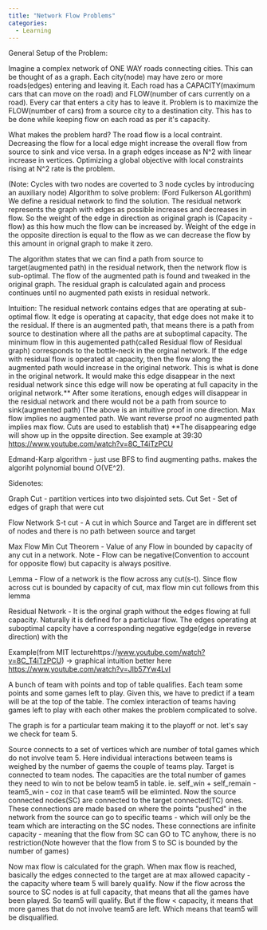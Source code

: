 ```yaml
---
title: "Network Flow Problems"
categories:
  - Learning
---
```


General Setup of the Problem:

Imagine a complex network of ONE WAY roads connecting cities. This can be thought of as a graph. Each city(node) may have zero or more roads(edges) entering and leaving it. 
Each road has a CAPACITY(maximum cars that can move on the road) and FLOW(number of cars currently on a road). Every car that enters a city has to leave it.
Problem is to maximize the FLOW(number of cars) from a source city to a destination city. This has to be done while keeping flow on each road as per it's capacity.

What makes the problem hard?
The road flow is a local contraint. Decreasing the flow for a local edge might increase the overall flow from source to sink and vice versa. In  a graph edges incease as N^2 with linear increase in vertices. Optimizing a global objective with local constraints rising at N^2 rate is the problem.


(Note: Cycles with two nodes are coverted to 3 node cycles by introducing an auxiliary node)
Algorithm to solve problem: (Ford Fulkerson ALgorithm)
We define a residual network to find the solution. The residual network represents the graph with edges as possible increases and decreases in flow.
So the weight of the edge in direction as original graph is (Capacity - flow) as this how much the flow can be increased by. Weight of the edge in the opposite direction is equal to the flow as we can decrease the flow by this amount in orignal graph to make it zero.

The algorithm states that we can find a path from source to target(augmented path) in the residual network, then the network flow is sub-optimal. 
The flow of the augmented path is found and tweaked in the original graph.
The residual graph is calculated again and process continues until no augmented path exists in residual network.

Intuition: 
The residual network contains edges that are operating at sub-optimal flow. It edge is operating at capacity, that edge does not make it to the residual. 
If there is an augmented path, that means there is a path from source to destination where all the paths are at suboptimal capacity. 
The minimum flow in this augemented path(called Residual flow of Residual graph) corresponds to the bottle-neck in the orginal network. If the edge with residual flow is operated at capacity, then the flow along the augmented path would increase in the original network. This is what is done in the original network. 
It would make this edge disappear in the next residual network since this edge will now be operating at full capacity in the original network.** 
After some iterations, enough edges will disappear in the residual network and there would not be a path from source to sink(augmented path)
(The above is an intuitive proof in one direction. Max flow implies no augmented path. We want reverse proof no augmented path implies max flow. Cuts are used to establish that)
**The disappearing edge will show up in the oppsite direction. See example at 39:30 https://www.youtube.com/watch?v=8C_T4iTzPCU 

Edmand-Karp algorithm - just use BFS to find augmenting paths. makes the algoriht polynomial bound O(VE^2).

 Sidenotes:

 Graph Cut - partition vertices into two disjointed sets. 
 Cut Set - Set of edges of graph that were cut

 Flow Network S-t cut - A cut in which Source and Target are in different set of nodes and there is no path between source and target

 Max Flow Min Cut Theorem - Value of any Flow in bounded by capacity of any cut in a network.
    Note - Flow can be negative(Convention to account for opposite flow) but capacity is always positive.

Lemma - Flow of a network is the flow across any cut(s-t). 
        Since flow across cut is bounded by capacity of cut, max flow min cut follows from this lemma


Residual Network - It is the orginal graph without the edges flowing at full capacity. Naturally it is defined for a particluar flow.
                  The edges operating at suboptimal capcity have a corresponding negative egdge(edge in reverse direction) with the   
                

Example(from MIT lecturehttps://www.youtube.com/watch?v=8C_T4iTzPCU) -> graphical intuition better here https://www.youtube.com/watch?v=JIb57Yw4LvI

A bunch of team with points and top of table qualifies. Each team some points and some games left to play. Given this, we have to predict if a team will be at the top of the table.
The comlex interaction of teams having games left to play with each other makes the problem complicated to solve.

The graph is for a particular team making it to the playoff or not. let's say we check for team 5.

Source connects to a set of vertices which are number of total games which do not involve team 5. Here individual interactions between teams is weighed by the number of gaems the couple of teams play. 
Target is connected to team nodes. The capacities are the total number of games they need to win to not be below team5 in table. ie. self_win + self_remain - team5_win - coz in that case team5 will be eliminted.
Now the source connected nodes(SC) are connected to the target connected(TC) ones. These connections are made based on where the points "pushed" in the network from the source can go to specific teams - which will only be the team which are interacting on the SC nodes. These connections are infinite capacity - meaning that the flow from SC can GO to TC anyhow, there is no restriction(Note however that the flow from S to SC is bounded by the number of games)

Now max flow is calculated for the graph. When max flow is reached, basically the edges connected to the target are at max allowed capacity - the capacity where team 5 will barely qualify. Now if the flow across the source to SC nodes is at full capacity, that means that all the games have been played. So team5 will qualify. But if the flow < capacity, it means that more games that do not involve team5 are left. Which means that team5 will be disqualified.
